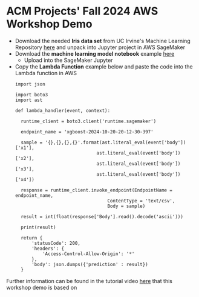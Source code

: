 # ACM Projects' Fall 2024 AWS Workshop Demo

* Download the needed **Iris data set** from UC Irvine's Machine Learning Repository [here](https://archive.ics.uci.edu/dataset/53/iris) and unpack into Jupyter project in AWS SageMaker
* Download the **machine learning model notebook** example [here](https://bit.ly/acm-aws-demo-notebook)
  * Upload into the SageMaker Jupyter
* Copy the **Lambda Function** example below and paste the code into the Lambda function in AWS
  ```
  import json

  import boto3
  import ast
  
  def lambda_handler(event, context):
    
    runtime_client = boto3.client('runtime.sagemaker')
    
    endpoint_name = 'xgboost-2024-10-20-20-12-30-397'
    
    sample = '{},{},{},{}'.format(ast.literal_eval(event['body'])['x1'],
                                ast.literal_eval(event['body'])['x2'],
                                ast.literal_eval(event['body'])['x3'],
                                ast.literal_eval(event['body'])['x4'])
    
    response = runtime_client.invoke_endpoint(EndpointName = endpoint_name,
                                    ContentType = 'text/csv',
                                    Body = sample)
    
    result = int(float(response['Body'].read().decode('ascii')))
    
    print(result)
    
    return {
        'statusCode': 200,
        'headers': {
            'Access-Control-Allow-Origin': '*'
        },
        'body': json.dumps({'prediction' : result})
    }

  ```

Further information can be found in the tutorial video [here](https://www.youtube.com/watch?v=OfzAl3K0s0U&ab_channel=Computervisionengineer) that this workshop demo is based on
